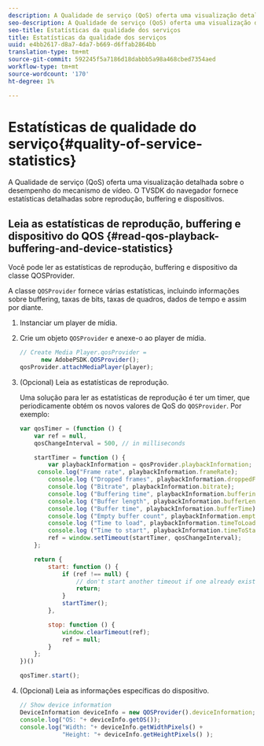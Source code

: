 ```yaml
---
description: A Qualidade de serviço (QoS) oferta uma visualização detalhada sobre o desempenho do mecanismo de vídeo. O TVSDK do navegador fornece estatísticas detalhadas sobre reprodução, buffering e dispositivos.
seo-description: A Qualidade de serviço (QoS) oferta uma visualização detalhada sobre o desempenho do mecanismo de vídeo. O TVSDK do navegador fornece estatísticas detalhadas sobre reprodução, buffering e dispositivos.
seo-title: Estatísticas da qualidade dos serviços
title: Estatísticas da qualidade dos serviços
uuid: e4bb2617-d8a7-4da7-b669-d6ffab2864bb
translation-type: tm+mt
source-git-commit: 592245f5a7186d18dabbb5a98a468cbed7354aed
workflow-type: tm+mt
source-wordcount: '170'
ht-degree: 1%

---
```



# Estatísticas de qualidade do serviço{#quality-of-service-statistics}

A Qualidade de serviço (QoS) oferta uma visualização detalhada sobre o desempenho do mecanismo de vídeo. O TVSDK do navegador fornece estatísticas detalhadas sobre reprodução, buffering e dispositivos.

## Leia as estatísticas de reprodução, buffering e dispositivo do QOS {#read-qos-playback-buffering-and-device-statistics}

Você pode ler as estatísticas de reprodução, buffering e dispositivo da classe QOSProvider.

A classe `QOSProvider` fornece várias estatísticas, incluindo informações sobre buffering, taxas de bits, taxas de quadros, dados de tempo e assim por diante.

1. Instanciar um player de mídia.
1. Crie um objeto `QOSProvider` e anexe-o ao player de mídia.

   ```js
   // Create Media Player.qosProvider =  
         new AdobePSDK.QOSProvider(); 
   qosProvider.attachMediaPlayer(player);
   ```

1. (Opcional) Leia as estatísticas de reprodução.

   Uma solução para ler as estatísticas de reprodução é ter um timer, que periodicamente obtém os novos valores de QoS do `QOSProvider`. Por exemplo:

   ```js
   var qosTimer = (function () { 
       var ref = null, 
       qosChangeInterval = 500, // in milliseconds 
   
       startTimer = function () { 
           var playbackInformation = qosProvider.playbackInformation; 
        console.log("Frame rate", playbackInformation.frameRate); 
           console.log ("Dropped frames", playbackInformation.droppedFrameCount); 
           console.log ("Bitrate", playbackInformation.bitrate); 
           console.log ("Buffering time", playbackInformation.bufferingTime); 
           console.log ("Buffer length", playbackInformation.bufferLength); 
           console.log ("Buffer time", playbackInformation.bufferTime); 
           console.log ("Empty buffer count", playbackInformation.emptyBufferCount); 
           console.log ("Time to load", playbackInformation.timeToLoad); 
           console.log ("Time to start", playbackInformation.timeToStart); 
           ref = window.setTimeout(startTimer, qosChangeInterval); 
       }; 
   
       return { 
           start: function () { 
               if (ref !== null) { 
                   // don't start another timeout if one already exists. 
                   return; 
               } 
               startTimer(); 
           }, 
   
           stop: function () { 
               window.clearTimeout(ref); 
               ref = null; 
           } 
       };  
   })() 
   
   qosTimer.start(); 
   ```

1. (Opcional) Leia as informações específicas do dispositivo.

   ```js
   // Show device information 
   DeviceInformation deviceInfo = new QOSProvider().deviceInformation; 
   console.log("OS: "+ deviceInfo.getOS()); 
   console.log("Width: "+ deviceInfo.getWidthPixels() +  
               "Height: "+ deviceInfo.getHeightPixels() );
   ```
